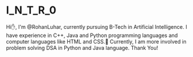 # I_N_T_R_0
Hi✋, I'm @RohanLuhar, currently pursuing B-Tech in Artificial Intelligence.
I have experience in C++, Java and Python programming languages and computer languages like HTML and CSS.📖
Currently, I am more involved in problem solving DSA in Python and Java language.
Thank You!
